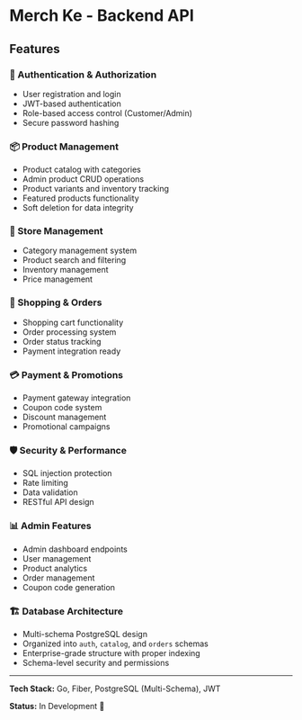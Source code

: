 # Merch Ke - Backend API


## Features

### 🔐 Authentication & Authorization
- User registration and login
- JWT-based authentication
- Role-based access control (Customer/Admin)
- Secure password hashing

### 📦 Product Management
- Product catalog with categories
- Admin product CRUD operations
- Product variants and inventory tracking
- Featured products functionality
- Soft deletion for data integrity

### 🏪 Store Management
- Category management system
- Product search and filtering
- Inventory management
- Price management

### 🛒 Shopping & Orders
- Shopping cart functionality
- Order processing system
- Order status tracking
- Payment integration ready

### 💳 Payment & Promotions
- Payment gateway integration
- Coupon code system
- Discount management
- Promotional campaigns

### 🛡️ Security & Performance
- SQL injection protection
- Rate limiting
- Data validation
- RESTful API design

### 📊 Admin Features
- Admin dashboard endpoints
- User management
- Product analytics
- Order management
- Coupon code generation

### 🏗️ Database Architecture
- Multi-schema PostgreSQL design
- Organized into `auth`, `catalog`, and `orders` schemas
- Enterprise-grade structure with proper indexing
- Schema-level security and permissions

---

**Tech Stack:** Go, Fiber, PostgreSQL (Multi-Schema), JWT

**Status:** In Development 🚧